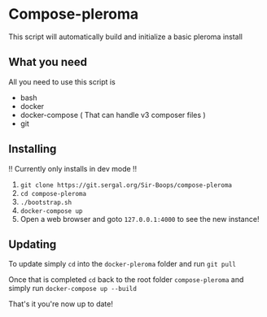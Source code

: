 # Compose-pleroma

This script will automatically build and initialize a basic pleroma install 

## What you need
All you need to use this script is
* bash
* docker
* docker-compose ( That can handle v3 composer files )
* git

## Installing

!! Currently only installs in dev mode !!

1. `git clone https://git.sergal.org/Sir-Boops/compose-pleroma`
2. `cd compose-pleroma`
3. `./bootstrap.sh`
4. `docker-compose up`
5. Open a web browser and goto `127.0.0.1:4000` to see the new instance!

## Updating
To update simply `cd` into the `docker-pleroma` folder and run `git pull`

Once that is completed `cd` back to the root folder `compose-pleroma` and simply run `docker-compose up --build`

That's it you're now up to date!

